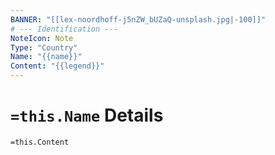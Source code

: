 ```yaml
---
BANNER: "[[lex-noordhoff-j5nZW_bUZaQ-unsplash.jpg|-100]]"
# --- Identification ---
NoteIcon: Note
Type: "Country"
Name: "{{name}}"
Content: "{{legend}}"
---
```

# `=this.Name` Details

`=this.Content`
